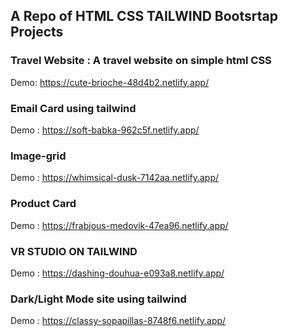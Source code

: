 ## A Repo of HTML CSS TAILWIND Bootsrtap Projects

### Travel Website : A travel website on simple html CSS

Demo: https://cute-brioche-48d4b2.netlify.app/

### Email Card using tailwind

Demo : https://soft-babka-962c5f.netlify.app/   


### Image-grid 
Demo : https://whimsical-dusk-7142aa.netlify.app/    

### Product Card   
Demo : https://frabjous-medovik-47ea96.netlify.app/  


### VR STUDIO ON TAILWIND  
Demo : https://dashing-douhua-e093a8.netlify.app/   

### Dark/Light Mode site using tailwind  
Demo : https://classy-sopapillas-8748f6.netlify.app/   
